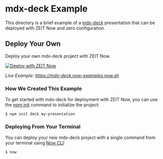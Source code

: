 # mdx-deck Example

This directory is a brief example of a [mdx-deck](https://github.com/jxnblk/mdx-deck) presentation that can be deployed with ZEIT Now and zero configuration.

## Deploy Your Own

Deploy your own mdx-deck project with ZEIT Now.

[![Deploy with ZEIT Now](https://zeit.co/button)](https://zeit.co/new/project?template=https://github.com/zeit/now-examples/tree/master/mdx-deck)

_Live Example: https://mdx-deck.now-examples.now.sh_

### How We Created This Example

To get started with mdx-deck for deployment with ZEIT Now, you can use the [npm init](https://docs.npmjs.com/cli/init) command to initialize the project:

```shell
$ npm init deck my-presentation
```

### Deploying From Your Terminal

You can deploy your new mdx-deck project with a single command from your terminal using [Now CLI](https://zeit.co/download):

```shell
$ now
```

